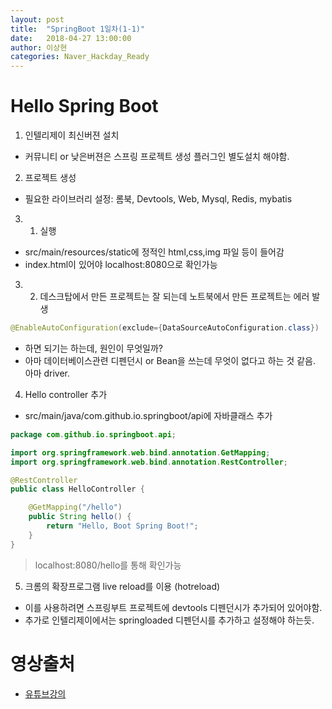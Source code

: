 ```yaml
---
layout: post
title:  "SpringBoot 1일차(1-1)"
date:   2018-04-27 13:00:00
author: 이상현
categories: Naver_Hackday_Ready
---
```


# Hello Spring Boot
1. 인텔리제이 최신버젼 설치
- 커뮤니티 or 낮은버젼은 스프링 프로젝트 생성 플러그인 별도설치 해야함.
2. 프로젝트 생성
- 필요한 라이브러리 설정: 롬북, Devtools, Web, Mysql, Redis, mybatis
3. 1) 실행
- src/main/resources/static에 정적인 html,css,img 파일 등이 들어감
- index.html이 있어야 localhost:8080으로 확인가능
3. 2) 데스크탑에서 만든 프로젝트는 잘 되는데 노트북에서 만든 프로젝트는 에러 발생
```java
@EnableAutoConfiguration(exclude={DataSourceAutoConfiguration.class})
```
- 하면 되기는 하는데, 원인이 무엇일까?
- 아마 데이터베이스관련 디펜던시 or Bean을 쓰는데 무엇이 없다고 하는 것 같음. 아마 driver.

4. Hello controller 추가
- src/main/java/com.github.io.springboot/api에 자바클래스 추가 <br/>

```java
package com.github.io.springboot.api;

import org.springframework.web.bind.annotation.GetMapping;
import org.springframework.web.bind.annotation.RestController;

@RestController
public class HelloController {

    @GetMapping("/hello")
    public String hello() {
        return "Hello, Boot Spring Boot!";
    }
}
```
> localhost:8080/hello를 통해 확인가능

5. 크롬의 확장프로그램 live reload를 이용 (hotreload)
- 이를 사용하려면 스프링부트 프로젝트에 devtools 디펜던시가 추가되어 있어야함.
- 추가로 인텔리제이에서는 springloaded 디펜던시를 추가하고 설정해야 하는듯.

# 영상출처
- [유튜브강의]("https://www.youtube.com/watch?v=sUdH_DuDr14")
